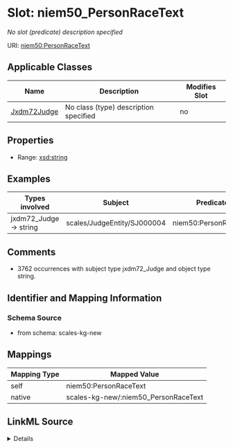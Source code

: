 

# Slot: niem50_PersonRaceText


_No slot (predicate) description specified_





URI: [niem50:PersonRaceText](http://release.niem.gov/niem/niem-core/5.0/PersonRaceText)



<!-- no inheritance hierarchy -->





## Applicable Classes

| Name | Description | Modifies Slot |
| --- | --- | --- |
| [Jxdm72Judge](../classes/Jxdm72Judge.md) | No class (type) description specified |  no  |







## Properties

* Range: [xsd:string](http://www.w3.org/2001/XMLSchema#string)






## Examples

| Types involved | Subject | Predicate | Object |
| --- | --- | --- | --- |
| jxdm72_Judge → string | scales/JudgeEntity/SJ000004 | niem50:PersonRaceText | White |


## Comments

* 3762 occurrences with subject type jxdm72_Judge and object type string.

## Identifier and Mapping Information







### Schema Source


* from schema: scales-kg-new




## Mappings

| Mapping Type | Mapped Value |
| ---  | ---  |
| self | niem50:PersonRaceText |
| native | scales-kg-new/:niem50_PersonRaceText |




## LinkML Source

<details>

```yaml
name: niem50_PersonRaceText
description: No slot (predicate) description specified
comments:
- 3762 occurrences with subject type jxdm72_Judge and object type string.
examples:
- description: jxdm72_Judge → string
  object:
    example_object: White
    example_object_type: string
    example_predicate: niem50:PersonRaceText
    example_subject: scales/JudgeEntity/SJ000004
    example_subject_type: jxdm72_Judge
from_schema: scales-kg-new
rank: 1000
slot_uri: niem50:PersonRaceText
alias: niem50_PersonRaceText
domain_of:
- jxdm72_Judge
range: string

```
</details>
